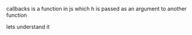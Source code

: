  callbacks is a function in js which h is passed as an argument to another function

 lets understand it
